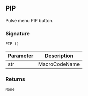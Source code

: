 ## PIP

Pulse menu PIP button.


### Signature

`PIP ()`


| Parameter | Description |
| --- | --- |
| str | MacroCodeName |


### Returns

`None`